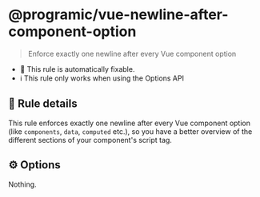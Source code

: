 # @programic/vue-newline-after-component-option

> Enforce exactly one newline after every Vue component option

- :hammer: This rule is automatically fixable.
- :information_source: This rule only works when using the Options API

## :book: Rule details
This rule enforces exactly one newline after every Vue component option (like `components`, `data`, `computed` etc.), so you have a better overview of the different sections of your component's script tag.

## :gear: Options
Nothing.


